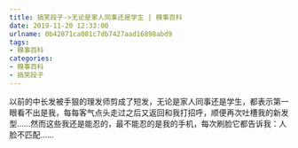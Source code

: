 ```yaml
---
title: 搞笑段子->无论是家人同事还是学生 | 糗事百科
date: 2019-11-20 12:33:00
urlname: 0b42871ca081c7db7427aad16898abd9
tags: 
- 糗事百科
categories:
- 糗事百科
- 搞笑段子
---
```

以前的中长发被手狠的理发师剪成了短发，无论是家人同事还是学生，都表示第一眼看不出是我，每每客气点头走过之后又返回和我打招呼，顺便再次吐槽我的新发型……然而这些我还是能忍的，最不能忍的是我的手机，每次刷脸它都告诉我：人脸不匹配……


